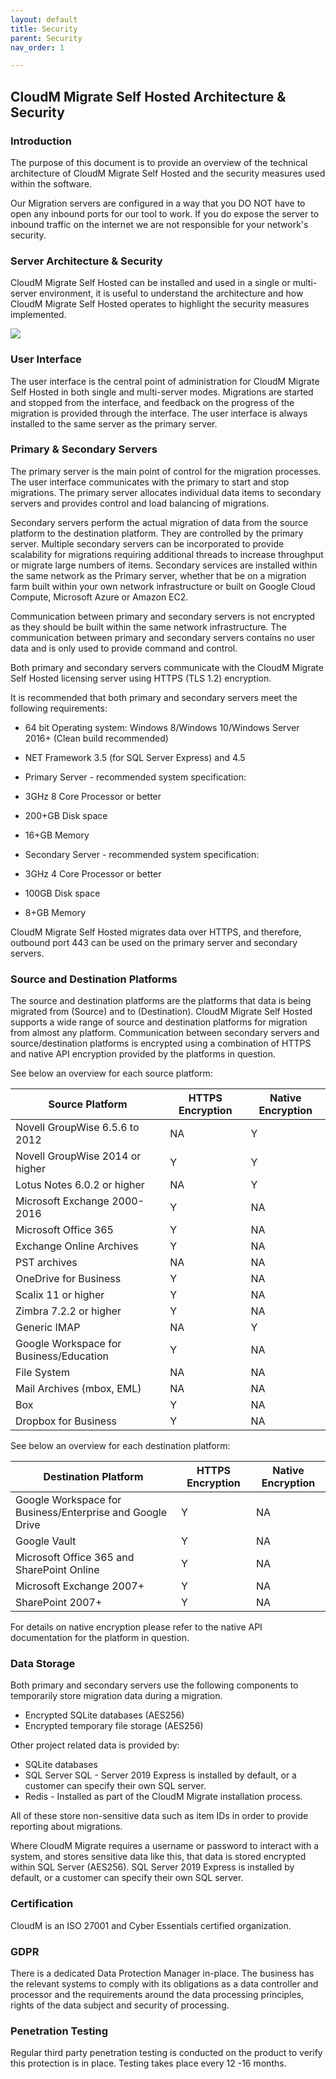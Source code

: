 ```yaml
---
layout: default
title: Security
parent: Security
nav_order: 1

---
```


## CloudM Migrate Self Hosted Architecture & Security

### Introduction

The purpose of this document is to provide an overview of the technical architecture of CloudM Migrate Self Hosted and the security measures used within the software.

Our Migration servers are configured in a way that you DO NOT have to open any inbound ports for our tool to work. If you do expose the server to inbound traffic on the internet we are not responsible for your network's security.

### Server Architecture & Security

CloudM Migrate Self Hosted can be installed and used in a single or multi-server environment, it is useful to understand the architecture and how CloudM Migrate Self Hosted operates to highlight the security measures implemented.

![](RackMultipart20220902-1-g9nos9_html_996c8bc96ed9c9e4.png)

### User Interface

The user interface is the central point of administration for CloudM Migrate Self Hosted in both single and multi-server modes. Migrations are started and stopped from the interface, and feedback on the progress of the migration is provided through the interface. The user interface is always installed to the same server as the primary server.

### Primary & Secondary Servers

The primary server is the main point of control for the migration processes. The user interface communicates with the primary to start and stop migrations. The primary server allocates individual data items to secondary servers and provides control and load balancing of migrations.

Secondary servers perform the actual migration of data from the source platform to the destination platform. They are controlled by the primary server. Multiple secondary servers can be incorporated to provide scalability for migrations requiring additional threads to increase throughput or migrate large numbers of items. Secondary services are installed within the same network as the Primary server, whether that be on a migration farm built within your own network infrastructure or built on Google Cloud Compute, Microsoft Azure or Amazon EC2.

Communication between primary and secondary servers is not encrypted as they should be built within the same network infrastructure. The communication between primary and secondary servers contains no user data and is only used to provide command and control.

Both primary and secondary servers communicate with the CloudM Migrate Self Hosted licensing server using HTTPS (TLS 1.2) encryption.

It is recommended that both primary and secondary servers meet the following requirements:

- 64 bit Operating system: Windows 8/Windows 10/Windows Server 2016+ (Clean build recommended)

- NET Framework 3.5 (for SQL Server Express) and 4.5
- Primary Server - recommended system specification:

- 3GHz 8 Core Processor or better
- 200+GB Disk space
- 16+GB Memory

- Secondary Server - recommended system specification:

- 3GHz 4 Core Processor or better
- 100GB Disk space
- 8+GB Memory

CloudM Migrate Self Hosted migrates data over HTTPS, and therefore, outbound port 443 can be used on the primary server and secondary servers.

### Source and Destination Platforms

The source and destination platforms are the platforms that data is being migrated from (Source) and to (Destination). CloudM Migrate Self Hosted supports a wide range of source and destination platforms for migration from almost any platform. Communication between secondary servers and source/destination platforms is encrypted using a combination of HTTPS and native API encryption provided by the platforms in question.

See below an overview for each source platform:

| Source Platform | HTTPS Encryption | Native Encryption |
| --- | --- | --- |
| Novell GroupWise 6.5.6 to 2012 | NA | Y |
| Novell GroupWise 2014 or higher | Y | Y |
| Lotus Notes 6.0.2 or higher | NA | Y |
| Microsoft Exchange 2000-2016 | Y | NA |
| Microsoft Office 365 | Y | NA |
| Exchange Online Archives | Y | NA |
| PST archives | NA | NA |
| OneDrive for Business | Y | NA |
| Scalix 11 or higher | Y | NA |
| Zimbra 7.2.2 or higher | Y | NA |
| Generic IMAP | NA | Y |
| Google Workspace for Business/Education | Y | NA |
| File System | NA | NA |
| Mail Archives (mbox, EML) | NA | NA |
| Box | Y | NA |
| Dropbox for Business | Y | NA |

See below an overview for each destination platform:

| Destination Platform | HTTPS Encryption | Native Encryption |
| --- | --- | --- |
| Google Workspace for  Business/Enterprise and Google Drive | Y | NA |
| Google Vault | Y | NA |
| Microsoft Office 365 and SharePoint Online | Y | NA |
| Microsoft Exchange 2007+ | Y | NA |
| SharePoint 2007+ | Y | NA |

For details on native encryption please refer to the native API documentation for the platform in question.

### Data Storage

Both primary and secondary servers use the following components to temporarily store migration data during a migration.

- Encrypted SQLite databases (AES256)
- Encrypted temporary file storage (AES256)

Other project related data is provided by:

- SQLite databases
- SQL Server SQL - Server 2019 Express is installed by default, or a customer can specify their own SQL server.
- Redis - Installed as part of the CloudM Migrate installation process.

All of these store non-sensitive data such as item IDs in order to provide reporting about migrations.

Where CloudM Migrate requires a username or password to interact with a system, and stores sensitive data like this, that data is stored encrypted within SQL Server (AES256). SQL Server 2019 Express is installed by default, or a customer can specify their own SQL server.

### Certification

CloudM is an ISO 27001 and Cyber Essentials certified organization.

### GDPR

There is a dedicated Data Protection Manager in-place. The business has the relevant systems to comply with its obligations as a data controller and processor and the requirements around the data processing principles, rights of the data subject and security of processing.

### Penetration Testing

Regular third party penetration testing is conducted on the product to verify this protection is in place. Testing takes place every 12 -16 months.

